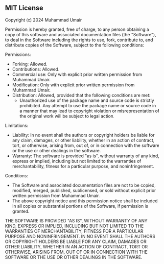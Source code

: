 ## MIT License

Copyright (c) 2024 Muhammad Umair

Permission is hereby granted, free of charge, to any person obtaining a copy
of this software and associated documentation files (the "Software"), to deal
in the Software including the rights to use, fork, contribute to, and distribute
copies of the Software, subject to the following conditions:

Permissions:

- Forking: Allowed.
- Contributions: Allowed.
- Commercial use: Only with explicit prior written permission from Muhammad Umair.
- Modification: Only with explicit prior written permission from Muhammad Umair.
- Distribution: Allowed, provided that the following conditions are met:
  - Unauthorized use of the package name and source code is strictly prohibited. Any attempt to use
    the package name or source code in a manner that may lead to copyright violation or misrepresentation
    of the original work will be subject to legal action.

Limitations:

- Liability: In no event shall the authors or copyright holders be liable for any claim,
  damages, or other liability, whether in an action of contract, tort, or otherwise,
  arising from, out of, or in connection with the software or the use or other dealings
  in the software.
- Warranty: The software is provided "as is", without warranty of any kind, express or implied,
  including but not limited to the warranties of merchantability, fitness for a particular purpose,
  and noninfringement.

Conditions:

- The Software and associated documentation files are not to be copied, modified, merged,
  published, sublicensed, or sold without explicit prior written permission from
  Muhammad Umair.
- The above copyright notice and this permission notice shall be included in all copies
  or substantial portions of the Software, if permission is granted.

THE SOFTWARE IS PROVIDED "AS IS", WITHOUT WARRANTY OF ANY KIND, EXPRESS OR IMPLIED, INCLUDING BUT NOT LIMITED TO THE WARRANTIES OF MERCHANTABILITY, FITNESS FOR A PARTICULAR PURPOSE AND NONINFRINGEMENT. IN NO EVENT SHALL THE AUTHORS OR COPYRIGHT HOLDERS BE LIABLE FOR ANY CLAIM, DAMAGES OR OTHER LIABILITY, WHETHER IN AN ACTION OF CONTRACT, TORT OR OTHERWISE, ARISING FROM, OUT OF OR IN CONNECTION WITH THE SOFTWARE OR THE USE OR OTHER DEALINGS IN THE SOFTWARE.
